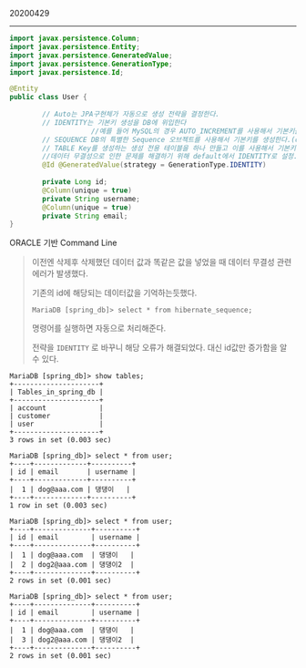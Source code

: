 20200429

---

```java
import javax.persistence.Column;
import javax.persistence.Entity;
import javax.persistence.GeneratedValue;
import javax.persistence.GenerationType;
import javax.persistence.Id;

@Entity
public class User {
		
		// Auto는 JPA구현체가 자동으로 생성 전략을 결정한다.
		// IDENTITY는 기본키 생성을 DB에 위입한다
					//예를 들어 MySQL의 경우 AUTO_INCREMENT를 사용해서 기본키를 생성한다.
		// SEQUENCE DB의 특별한 Sequence 오브젝트를 사용해서 기본키를 생성한다.(oracle)
		// TABLE Key를 생성하는 생성 전용 테이블을 하나 만들고 이를 사용해서 기본키를 생성한다.
    	//데이터 무결성으로 인한 문제를 해결하기 위해 default에서 IDENTITY로 설정.
		@Id @GeneratedValue(strategy = GenerationType.IDENTITY)
    	
		private Long id;
		@Column(unique = true)
		private String username;
		@Column(unique = true)
		private String email;
}
```

ORACLE 기반 Command Line

> 이전엔 삭제후 삭제했던 데이터 값과 똑같은 값을 넣었을 때 데이터 무결성 관련 에러가 발생했다. 
>
> 기존의 id에 해당되는 데이터값을 기억하는듯했다.
>
> `MariaDB [spring_db]> select * from hibernate_sequence;` 
>
> 명령어를 실행하면 자동으로 처리해준다.
>
> 
>
> 전략을 `IDENTITY` 로 바꾸니 해당 오류가 해결되었다. 대신 id값만 증가함을 알 수 있다.

```mariadb
MariaDB [spring_db]> show tables;
+---------------------+
| Tables_in_spring_db |
+---------------------+
| account             |
| customer            |
| user                |
+---------------------+
3 rows in set (0.003 sec)

MariaDB [spring_db]> select * from user;
+----+-------------+----------+
| id | email       | username |
+----+-------------+----------+
|  1 | dog@aaa.com | 댕댕이   |
+----+-------------+----------+
1 row in set (0.003 sec)

MariaDB [spring_db]> select * from user;
+----+--------------+----------+
| id | email        | username |
+----+--------------+----------+
|  1 | dog@aaa.com  | 댕댕이   |
|  2 | dog2@aaa.com | 댕댕이2  |
+----+--------------+----------+
2 rows in set (0.001 sec)

MariaDB [spring_db]> select * from user;
+----+--------------+----------+
| id | email        | username |
+----+--------------+----------+
|  1 | dog@aaa.com  | 댕댕이   |
|  3 | dog2@aaa.com | 댕댕이2  |
+----+--------------+----------+
2 rows in set (0.001 sec)
```

